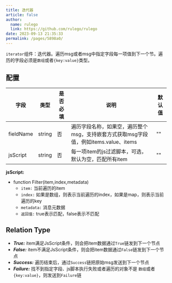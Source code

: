 ```yaml
---
title: 迭代器
article: false
author: 
  name: rulego
  link: https://github.com/rulego/rulego
date: 2023-09-13 21:35:33
permalink: /pages/5898a0/
---
```


`iterator`组件：迭代器。遍历msg或者msg中指定字段每一项值到下一个节。遍历的字段必须是`数组`或者`{key:value}`类型。<Badge text="弃用，使用for组件代替"/>

## 配置

| 字段        | 类型     | 是否必填 | 说明                                                    | 默认值 |
|-----------|--------|------|-------------------------------------------------------|-----|
| fieldName | string | 否    | 遍历字段名称，如果空，遍历整个msg，支持嵌套方式获取msg字段值，例如items.value、items | ""  |
| jsScript  | string | 否    | 每一项item的js过滤脚本，可选，默认为空，匹配所有item                       | ""  |

**jsScript:**

- function Filter(item,index,metadata) 
  - `item:` 当前遍历的item
  - `index:` 如果是数组，则表示当前遍历的index，如果是map，则表示当前遍历的key
  - `metadata:` 消息元数据
  - `返回值:` true表示匹配，false表示不匹配

## Relation Type

- ***True:*** item满足JsScript条件，则会把item数据通过`True`链发到下一个节点
- ***False:*** item不满足JsScript条件，则会把item数据通过`False`链发到下一个节点
- ***Success:*** 遍历结束后，通过`Success`链把原始msg发送到下一个节点
- ***Failure:*** 找不到指定字段、js脚本执行失败或者遍历的对象不是 `数组`或者`{key:value}`，则发送到`Failure`链
